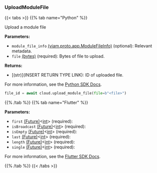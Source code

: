 ### UploadModuleFile

{{< tabs >}}
{{% tab name="Python" %}}

Upload a module file

**Parameters:**

- `module_file_info` [(viam.proto.app.ModuleFileInfo)](https://python.viam.dev/autoapi/viam/proto/app/index.html#viam.proto.app.ModuleFileInfo) (optional): Relevant metadata.
- `file` [(bytes)](https://docs.python.org/3/library/stdtypes.html#bytes-objects) (required): Bytes of file to upload.


**Returns:**

- [(str)](INSERT RETURN TYPE LINK): ID of uploaded file.

For more information, see the [Python SDK Docs](https://python.viam.dev/autoapi/viam/app/app_client/index.html#viam.app.app_client.AppClient.upload_module_file).

``` python {class="line-numbers linkable-line-numbers"}
file_id = await cloud.upload_module_file(file=b"<file>")

```

{{% /tab %}}
{{% tab name="Flutter" %}}

**Parameters:**

- `first` [(Future)](dart-async/Future-class.html)<[int](dart-core/int-class.html)> (required):
- `isBroadcast` [(Future)](dart-async/Future-class.html)<[int](dart-core/int-class.html)> (required):
- `isEmpty` [(Future)](dart-async/Future-class.html)<[int](dart-core/int-class.html)> (required):
- `last` [(Future)](dart-async/Future-class.html)<[int](dart-core/int-class.html)> (required):
- `length` [(Future)](dart-async/Future-class.html)<[int](dart-core/int-class.html)> (required):
- `single` [(Future)](dart-async/Future-class.html)<[int](dart-core/int-class.html)> (required):


For more information, see the [Flutter SDK Docs](https://flutter.viam.dev/viam_protos.app.app/AppServiceClient/uploadModuleFile.html).

{{% /tab %}}
{{< /tabs >}}

